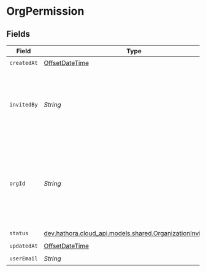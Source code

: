 # OrgPermission


## Fields

| Field                                                                                                           | Type                                                                                                            | Required                                                                                                        | Description                                                                                                     | Example                                                                                                         |
| --------------------------------------------------------------------------------------------------------------- | --------------------------------------------------------------------------------------------------------------- | --------------------------------------------------------------------------------------------------------------- | --------------------------------------------------------------------------------------------------------------- | --------------------------------------------------------------------------------------------------------------- |
| `createdAt`                                                                                                     | [OffsetDateTime](https://docs.oracle.com/javase/8/docs/api/java/time/OffsetDateTime.html)                       | :heavy_check_mark:                                                                                              | N/A                                                                                                             |                                                                                                                 |
| `invitedBy`                                                                                                     | *String*                                                                                                        | :heavy_check_mark:                                                                                              | System generated unique identifier for a user. Not guaranteed to have a specific format.                        | auth0\|646bdf96f7fb73d04c8c84db                                                                                 |
| `orgId`                                                                                                         | *String*                                                                                                        | :heavy_check_mark:                                                                                              | System generated unique identifier for an organization. Not guaranteed to have a specific format.               | org-6f706e83-0ec1-437a-9a46-7d4281eb2f39                                                                        |
| `status`                                                                                                        | [dev.hathora.cloud_api.models.shared.OrganizationInviteStatus](../../models/shared/OrganizationInviteStatus.md) | :heavy_check_mark:                                                                                              | N/A                                                                                                             |                                                                                                                 |
| `updatedAt`                                                                                                     | [OffsetDateTime](https://docs.oracle.com/javase/8/docs/api/java/time/OffsetDateTime.html)                       | :heavy_check_mark:                                                                                              | N/A                                                                                                             |                                                                                                                 |
| `userEmail`                                                                                                     | *String*                                                                                                        | :heavy_check_mark:                                                                                              | N/A                                                                                                             |                                                                                                                 |